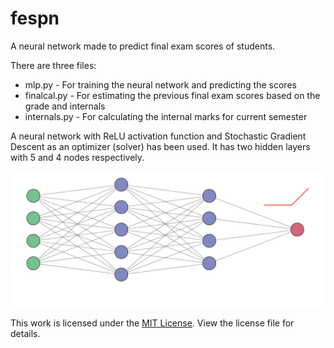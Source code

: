 # fespn
A neural network made to predict final exam scores of students.

There are three files:
- mlp.py - For training the neural network and predicting the scores
- finalcal.py - For estimating the previous final exam scores based on the grade and internals
- internals.py - For calculating the internal marks for current semester

A neural network with ReLU activation function and Stochastic Gradient Descent as an optimizer (solver) has been used. It has two hidden layers with 5 and 4 nodes respectively.

![Neural Network diagram](assets/nn.png)

This work is licensed under the [MIT License](/LICENSE). View the license file for details.